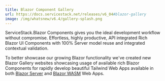 ```yaml
---
title: Blazor Component Gallery
url: https://docs.servicestack.net/releases/v6_04#blazor-gallery
image: /img/whatsnew/v6.4/gallery-splash.png
---
```


ServiceStack.Blazor Components gives you the ideal development workflow without compromise. Effortless, highly productive, API integrated Rich Blazor UI Components with 100% Server model reuse and integrated contextual validation.

To better showcase our growing Blazor functionality we've created new Blazor Gallery websites showcasing usage of available rich Blazor Components for rapidly develop beautiful Tailwind Web Apps available in both [Blazor Server](https://blazor-gallery.servicestack.net) and [Blazor WASM](https://blazor-gallery.jamstacks.net) Web Apps.
